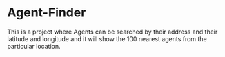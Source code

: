 # Agent-Finder
This is a project where Agents can be searched by their address and their latitude and longitude and it will show the 100 nearest agents from the particular location.
